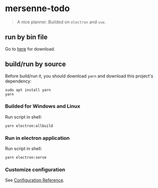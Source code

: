 # mersenne-todo

> A nice planner. Builded on `electron` and `vue`.

## run by bin file

Go to [here](https://github.com/PeterlitsZo/MersenneTodo/releases/tag/v0.0.2-alpha)
for download.

## build/run by source

Before build/run it, you should download `yarn` and download this project's
dependency:

``` shell
sudo apt install yarn
yarn
```

### Builded for Windows and Linux

Run script in shell:

``` shell
yarn electron:allbuild
```

### Run in electron application

Run script in shell:

``` shell
yarn electron:serve
```

### Customize configuration
See [Configuration Reference](https://cli.vuejs.org/config/).
